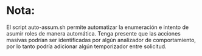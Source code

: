 # Nota:

El script auto-assum.sh permite automatizar la enumeración e intento de asumir roles de manera automática.
Tenga presente que las acciones masivas podrían ser identificadas por algún analizador de comportamiento, por lo tanto podría adicionar algún temporizador entre solicitud.
